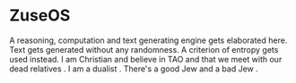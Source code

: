 # ZuseOS
A reasoning, computation and text generating engine gets elaborated here. Text gets generated without any randomness. A criterion of entropy gets used instead. I am Christian and believe in TAO and that we meet with our dead relatives . I am a dualist .
There's a good Jew and a bad Jew .
